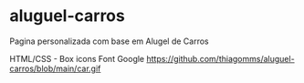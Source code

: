 # aluguel-carros
Pagina personalizada com base em Alugel de Carros

HTML/CSS - Box icons Font Google
https://github.com/thiagomms/aluguel-carros/blob/main/car.gif
